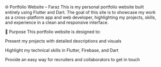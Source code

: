 🌐 Portfolio Website – Faraz
This is my personal portfolio website built entirely using Flutter and Dart. The goal of this site is to showcase my work as a cross-platform app and web developer, highlighting my projects, skills, and experience in a clean and responsive interface.

🎯 Purpose
This portfolio website is designed to:

Present my projects with detailed descriptions and visuals

Highlight my technical skills in Flutter, Firebase, and Dart

Provide an easy way for recruiters and collaborators to get in touch

